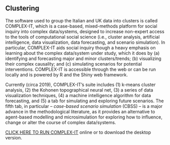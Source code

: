 ## Clustering

The software used to group the Italian and UK data into clusters is called COMPLEX-IT, which is a case-based, mixed-methods platform for social inquiry into complex data/systems, designed to increase non-expert access to the tools of computational social science (i.e., cluster analysis, artificial intelligence, data visualization, data forecasting, and scenario simulation). In particular, COMPLEX-IT aids social inquiry though a heavy emphasis on learning about the complex data/system under study, which it does by (a) identifying and forecasting major and minor clusters/trends; (b) visualizing their complex causality; and (c) simulating scenarios for potential interventions. COMPLEX-IT is accessible through the web or can be run locally and is powered by R and the Shiny web framework.
 
Currently (circa 2019), COMPLEX-IT’s suite includes (1) k-means cluster analysis, (2) the Kohonen topographical neural net, (3) a series of data visualization techniques, (4) a machine intelligence algorithm for data forecasting, and (5) a tab for simulating and exploring future scenarios. The fifth tab, in particular – *case-based scenario simulation* (CBSS) – is a major advance in the methodological literature, as it provides an alternative to agent-based modelling and microsimulation for exploring how to influence, change or alter the course of complex data/systems. 
 
[CLICK HERE TO RUN COMPLEX-IT](https://www.art-sciencefactory.com/complexit.html) online or to download the desktop version.

